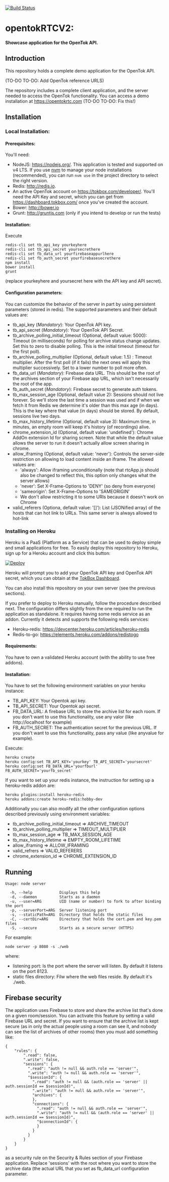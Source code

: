 [![Build Status](https://travis-ci.com/opentok/OpenTokRTC-V2.svg?token=qPpN1jG8Wftsn1cafKif&branch=master)](https://travis-ci.com/opentok/OpenTokRTC-V2)

# opentokRTCV2:
#### Showcase application for the OpenTok API.
## Introduction

This repository holds a complete demo application for the OpenTok API.

(TO-DO TO-DO: Add OpenTok reference URLS)

The repository includes a complete client application, and the server
needed to access the OpenTok functionality. You can access a demo
installation at https://opentokrtc.com (TO-DO TO-DO: Fix this!)

## Installation

### Local Installation:
#### Prerequisites:
You'll need:

- NodeJS: https://nodejs.org/. This application is tested and supported on  v4 LTS.
  If you use [nvm](https://github.com/creationix/nvm/) to manage your node
  installations (recommended), you can run `nvm use` in the project directory to
  select the right version.
- Redis: http://redis.io.
- An active OpenTok account on https://tokbox.com/developer/. You'll
  need the API Key and secret, which you can get from
  https://dashboard.tokbox.com/ once you've created the account.
- Bower: http://bower.io
- Grunt: http://gruntjs.com (only if you intend to develop or run the tests)

#### Installation:
Execute

```
redis-cli set tb_api_key yourkeyhere
redis-cli set tb_api_secret yoursecrethere
redis-cli set fb_data_url yourfirebaseappurlhere
redis-cli set fb_auth_secret yourfirebasesecrethere
npm install
bower install
grunt
```

(replace yourkeyhere and yoursecret here with the API key and API
secret).


#### Configuration parameters:

You can customize the behavior of the server in part by using persistent parameters (stored in
redis). The supported parameters and their default values are:

- tb_api_key (*Mandatory*): Your OpenTok API key.
- tb_api_secret (*Mandatory*): Your OpenTok API Secret.
- tb_archive_polling_initial_timeout (Optional, default value: 5000): Timeout (in milliseconds) for
   polling for archive status change updates. Set this to zero to disable polling. This is the
   initial timeout (timeout for the first poll).
- tb_archive_polling_multiplier (Optional, default value: 1.5) : Timeout multiplier. After the first
   poll (if it fails) the next ones will apply this multiplier successively. Set to a lower number
   to poll more often.
- fb_data_url (*Mandatory*): Firebase data URL. This should be the root of the archives section of
   your Firebase app URL, which isn't necessarily the root of the app.
- fb_auth_secret (*Mandatory*): Firebase secret to generate auth tokens.
- tb_max_session_age (Optional, default value 2):  Sessions should not live forever. So we'll store
   the last time a session was used and if when we fetch it from Redis we determine it's older than
   this max age (in days). This is the key where that value (in days) should be stored.
   By default, sessions live two days.
- tb_max_history_lifetime (Optional, default value 3): Maximum time, in minutes,  an empty room
  will keep it's history (of recordings) alive.
- chrome_extension_id (Optional, default value: 'undefined'): Chrome AddOn extension Id for sharing
   screen. Note that while the default value allows the server to run it doesn't actually allow
   screen sharing in chrome.
- allow_iframing (Optional, default value: 'never'): Controls the server-side restriction on
   allowing to load content inside an iframe. The allowed values are:
   - 'always': Allow iframing unconditionally (note that rtcApp.js should also be changed
               to reflect this, this option only changes what the server allows)
   - 'never': Set X-Frame-Options to 'DENY' (so deny from everyone)
   - 'sameorigin': Set X-Frame-Options to 'SAMEORIGIN'
   - We don't allow restricting it to some URIs because it doesn't work on Chrome
- valid_referers (Optiona, default value: '[]'): List (JSONified array) of the hosts that can hot
   link to URLs. This same server is always allowed to hot-link

### Installing on Heroku

Heroku is a PaaS (Platform as a Service) that can be used to deploy simple and small applications
for free. To easily deploy this repository to Heroku, sign up for a Heroku account and click this
button:

<a href="https://heroku.com/deploy?template=https://github.com/opentok/OpenTokRTC-V2" target="_blank">
  <img src="https://www.herokucdn.com/deploy/button.png" alt="Deploy">
</a>

Heroku will prompt you to add your OpenTok API key and OpenTok API secret, which you can
obtain at the [TokBox Dashboard](https://dashboard.tokbox.com/keys).

You can also install this repository on your own server (see the previous sections).

If you prefer to deploy to Heroku manually, follow the procedure described next. The configuration
differs slightly from the one required to run the application as standalone. It requires having
some redis service as an addon. Currently it detects and supports the following redis services:

 - Heroku-redis: https://devcenter.heroku.com/articles/heroku-redis
 - Redis-to-go: https://elements.heroku.com/addons/redistogo

#### Requirements:
You have to own a validated Heroku account (with the ability to use free addons).

#### Installation:

You have to set the following environment variables on your heroku instance:
 - TB_API_KEY: Your Opentok api key.
 - TB_API_SECRET: Your Opentok api secret.
 - FB_DATA_URL: A firebase URL to store the archive list for each room. If you don't want to use
    this functionality, use any valor (like http://localhost for example)
 - FB_AUTH_SECRET: The authentication secret for the previous URL. If you don't want to use this
   functionality, pass any value (like anyvalue for example).

Execute:
```
heroku create
heroku config:set TB_API_KEY='yourkey' TB_API_SECRET='yoursecret'
heroku config:set FB_DATA_URL='yourfburl' FB_AUTH_SECRET='yourfb_secret'

```

If you want to set up your redis instance, the instruction for setting up a heroku-redis addon are:

```
heroku plugins:install heroku-redis
heroku addons:create heroku-redis:hobby-dev
```

Additionally you can also modify all the other configuration options described previously using
environment variables:

- tb_archive_polling_initial_timeout => ARCHIVE_TIMEOUT
- tb_archive_polling_multiplier => TIMEOUT_MULTIPLIER
- tb_max_session_age => TB_MAX_SESSION_AGE
- tb_max_history_lifetime => EMPTY_ROOM_LIFETIME
- allow_iframing => ALLOW_IFRAMING
- valid_refrers => VALID_REFERERS
- chrome_extension_id => CHROME_EXTENSION_ID

## Running

```
Usage: node server

  -h, --help            Displays this help
  -d, --daemon          Starts as a daemon
  -u, --user=ARG        UID (name or number) to fork to after binding the port
  -p, --serverPort=ARG  Server listening port
  -s, --staticPath=ARG  Directory that holds the static files
  -C, --certDir=ARG     Directory that holds the cert.pem and key.pem files
  -S, --secure          Starts as a secure server (HTTPS)
```
For example:

```
node server -p 8080 -s ./web
```

where:

- listening port: Is the port where the server will listen. By default
  it listens on the port 8123.
- static files directory: Filw where the web files reside. By default
  it's ./web.

## Firebase security

The application uses Firebase to store and share the archive list that's done on a given
room/session. You can activate this feature by setting a valid Firebase URL and secret. If you want
to ensure that the archive list is kept secure (as in only the actual people using a room can see
it, and nobody can see the list of archives of other rooms) then you must add something like:


```
{
    "rules": {
        ".read": false,
        ".write": false,
        "sessions": {
          ".read": "auth != null && auth.role == 'server'",
          ".write": "auth != null && auth.role == 'server'",
          "$sessionId": {
            ".read": "auth != null && (auth.role == 'server' || auth.sessionId == $sessionId)",
            ".write": "auth != null && auth.role == 'server'",
            "archives": {
            },
            "connections": {
              ".read": "auth != null && auth.role == 'server'",
              ".write": "auth != null && (auth.role == 'server' || auth.sessionId == $sessionId)",
              "$connectionId": {
              }
            }
          }
        }
    }
}
```

as a security rule on the Security & Rules section of your Firebase application. Replace 'sessions'
with the root where you want to store the archive data (the actual URL that you set as fb_data_url
configuration parameter.
